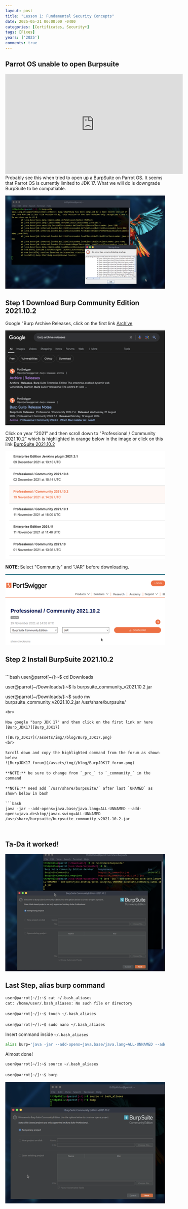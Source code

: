 ```yaml
---
layout: post
title: "Lesson 1: Fundamental Security Concepts"
date: 2025-05-21 00:00:00 -0400
categories: [Certificates, Security+]
tags: [Fixes]
years: ['2025']
comments: true
---
```


## Parrot OS unable to open Burpsuite

<iframe width="560" height="315" src="https://www.youtube.com/embed/5IwNUSnOybU?si=xDmDNb_p3sWbzr1u" title="YouTube video player" frameborder="0" allow="accelerometer; autoplay; clipboard-write; encrypted-media; gyroscope; picture-in-picture; web-share" referrerpolicy="strict-origin-when-cross-origin" allowfullscreen></iframe>

<br>
Probably see this when tried to open up a BurpSuite on Parrot OS. It seems that Parrot OS is currently limited to JDK 17. What we will do is downgrade BurpSuite to be compatiable. 

![burp_err](/assets/img//blog/burp_err.png)

## Step 1 Download Burp Community Edition 2021.10.2

Google "Burp Archive Releases, click on the first link [Archive][Archive]

![burp_err](/assets/img//blog/archive.png)

Click on year "2021" and then scroll down to "Professional / Community 2021.10.2" which is highlighted in orange below in the image or click on this link [BurpSuite 2021.10.2][BurpSuite 2021.10.2]
<br>

![burp_err](/assets/img//blog/burp_10_2.png)

**NOTE**: Select "Community" and "JAR" before downloading.
<br>

![burp_err](/assets/img//blog/Community_JAR.png)

## Step 2 Install BurpSuite 2021.10.2
<br>
```bash
user@parrot[~/]:~$ cd Downloads

user@parrot[~/Downloads/]:~$ ls
burpsuite_community_v2021.10.2.jar

user@parrot[~/Downloads/]:~$ sudo mv burpsuite_community_v2021.10.2.jar /usr/share/burpsuite/
```
<br>

Now google "burp JDK 17" and then click on the first link or here [Burp_JDK17][Burp_JDK17]

![Burp_JDK17](/assets/img//blog/Burp_JDK17.png)
<br>

Scroll down and copy the highlighted command from the forum as shown below
![BurpJDK17_forum](/assets/img//blog/BurpJDK17_forum.png)

**NOTE:** be sure to change from `_pro_` to `_community_` in the command

**NOTE:** need add `/usr/share/burpsuite/` after last `UNAMED` as shown below in bash

```bash
java -jar --add-opens=java.base/java.lang=ALL-UNNAMED --add-opens=java.desktop/javax.swing=ALL-UNNAMED /usr/share/burpsuite/burpsuite_community_v2021.10.2.jar
```
<br>


## Ta-Da it worked!

![burp_worked](/assets/img//blog/burp_worked.png)

## Last Step, alias burp command

```bash
user@parrot[~/]:~$ cat ~/.bash_aliases
cat: /home/user/.bash_aliases: No such file or directory

user@parrot[~/]:~$ touch ~/.bash_aliases

user@parrot[~/]:~$ sudo nano ~/.bash_aliases
```

Insert command inside `~/.bash_aliases`

```bash
alias burp='java -jar --add-opens=java.base/java.lang=ALL-UNNAMED --add-opens=java.desktop/javax.swing=ALL-UNNAMED /usr/share/burpsuite/burpsuite_community_v2021.10.2.jar'
```

Almost done!

```bash
user@parrot[~/]:~$ source ~/.bash_aliases

user@parrot[~/]:~$ burp
```
![burp](/assets/img//blog/burp.png)


[Archive]:https://portswigger.net/burp/releases/archive
[BurpSuite 2021.10.2]:https://portswigger.net/burp/releases/professional-community-2021-10-2
[Burp_JDK17]:https://forum.portswigger.net/thread/run-burp-on-openjdk-17-5611cb564e50e

